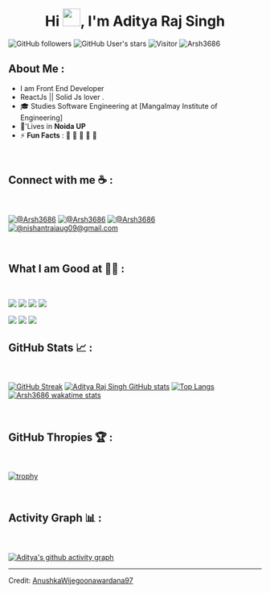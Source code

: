 

<h1 align="center">Hi <img src="https://media.giphy.com/media/hvRJCLFzcasrR4ia7z/giphy.gif" width="35">, I'm Aditya Raj Singh</h1>

![GitHub followers](https://img.shields.io/github/followers/Arsh3686?style=social) ![GitHub User's stars](https://img.shields.io/github/stars/Arsh3686?style=social) ![Visitor](https://visitor-badge.laobi.icu/badge?page_id=Arsh3686.repoName) <img src="https://komarev.com/ghpvc/?username=Arsh3686" alt="Arsh3686" />

## About Me :
- I am Front End Developer 
- ReactJs || Solid Js lover .
- 🎓 Studies Software Engineering at [Mangalmay Institute of Engineering]
- 🏡'Lives in **Noida UP**
- ⚡ **Fun Facts** : 🍕 🏉 🏏 🎥 🚞

<br>

## Connect with me ☕ :

<br>

[![@Arsh3686](https://img.icons8.com/fluency/48/000000/instagram-new.png "@nishant3686")](https://www.instagram.com/nishant3686/) [![@Arsh3686](https://img.icons8.com/fluency/48/000000/facebook.png "@AnushkaWijegoonawardana97")](https://www.facebook.com/aditya.3686) [![@Arsh3686](https://img.icons8.com/fluency/48/000000/linkedin.png "@Arsh3686")](https://www.linkedin.com/in/singhadityaraj/)[![@nishantrajaug09@gmail.com](https://img.icons8.com/fluency/48/000000/apple-mail.png "@nishantrajaug09@gmail.com")](nishantrajaug09@gmail.com)

<br>

## What I am Good at 🧑‍💻 :

<br>

<img src="https://img.icons8.com/color/48/000000/html-5--v1.png"/> <img src="https://img.icons8.com/color/48/000000/css3.png"/>  <img src="https://img.icons8.com/color/48/000000/javascript--v1.png"/> <img src="https://img.icons8.com/office/48/000000/react.png"/>

<img src="https://img.icons8.com/color/48/000000/java-coffee-cup-logo--v1.png"/> 
<img src="https://img.icons8.com/color/48/000000/firebase.png"/>
<img src="https://img.icons8.com/color/48/000000/npm.png"/>

<br>

## GitHub Stats 📈 :

<br>

[![GitHub Streak](https://github-readme-streak-stats.herokuapp.com?user=Arsh3686&theme=algolia&date_format=M%20j%5B%2C%20Y%5D)](https://git.io/streak-stats) [![Aditya Raj Singh GitHub stats](https://github-readme-stats.vercel.app/api?username=Arsh3686&theme=algolia)](https://github.com/Arsh3686/github-readme-stats) [![Top Langs](https://github-readme-stats.vercel.app/api/top-langs/?username=Arsh3686&theme=algolia)](https://github.com/Arsh3686/github-readme-stats) [![Arsh3686 wakatime stats](https://github-readme-stats.vercel.app/api/wakatime?username=WinterWolf97&theme=algolia)](https://github.com/WinterWolf97/github-readme-stats)

<br>

## GitHub Thropies 🏆 :

<br>

[![trophy](https://github-profile-trophy.vercel.app/?username=Arsh3686)](https://github.com/Arsh3686/github-profile-trophy)

<br>

## Activity Graph 📊 :

<br>

[![Aditya's github activity graph](https://activity-graph.herokuapp.com/graph?username=Arsh3686&bg_color=000&color=fff&line=00E676&point=fff&hide_border=true)](https://github.com/Arsh3686/github-readme-activity-graph)

---

Credit: [AnushkaWijegoonawardana97](https://github.com/AnushkaWijegoonawardana97)
